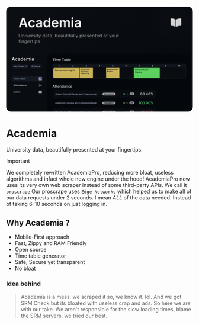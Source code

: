 ![image](https://github.com/root-daemon/academiapro/blob/dev/public/og.png?raw=true)

# Academia
University data, beautifully presented at your fingertips.

> [!IMPORTANT]
> We completely rewritten AcademiaPro, reducing more bloat, useless algorithms and infact whole new engine under the hood!
> AcademiaPro now uses its very own web scraper instead of some third-party APIs. We call it `proscrape`
> Our proscrape uses `Edge Networks` which helped us to make all of our data requests under 2 seconds. I mean *ALL* of the data needed. Instead of taking 6-10 seconds on just logging in.

## Why Academia ?

- Mobile-First approach
- Fast, Zippy and RAM Friendly
- Open source
- Time table generator
- Safe, Secure yet transparent
- No bloat

### Idea behind

> Academia is a mess. we scraped it so, we know it. lol. And we got SRM Check but its bloated with useless crap and ads. So here we are with our take. We aren't responsible for the slow loading times, blame the SRM servers, we tried our best.

